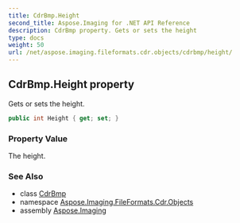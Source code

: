 ```yaml
---
title: CdrBmp.Height
second_title: Aspose.Imaging for .NET API Reference
description: CdrBmp property. Gets or sets the height
type: docs
weight: 50
url: /net/aspose.imaging.fileformats.cdr.objects/cdrbmp/height/
---
```

## CdrBmp.Height property

Gets or sets the height.

```csharp
public int Height { get; set; }
```

### Property Value

The height.

### See Also

* class [CdrBmp](../)
* namespace [Aspose.Imaging.FileFormats.Cdr.Objects](../../cdrbmp/)
* assembly [Aspose.Imaging](../../../)


